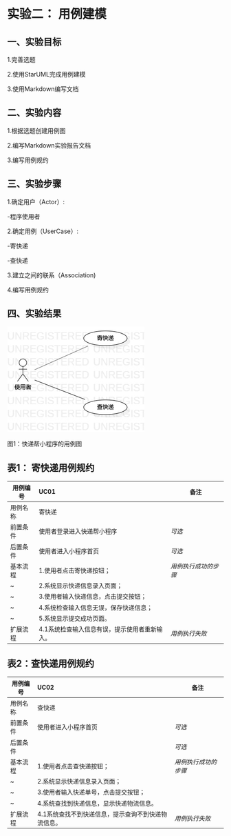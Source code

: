 #  实验二： 用例建模



## 一、实验目标



1.完善选题

2.使用StarUML完成用例建模

3.使用Markdown编写文档



##  二、实验内容



1.根据选题创建用例图

2.编写Markdown实验报告文档

3.编写用例规约



## 三、实验步骤



1.确定用户（Actor）:

  -程序使用者

2.确定用例（UserCase）:

  -寄快递

  -查快递

3.建立之间的联系（Association)

4.编写用例规约



##  四、实验结果



![用户图](./Lab2_UseCaseDiagram.jpg)

图1：快递帮小程序的用例图



##  表1： 寄快递用例规约



| 用例编号 | UC01                                          | 备注                 |
| -------- | :-------------------------------------------- | -------------------- |
| 用例名称 | 寄快递                                        |                      |
| 前置条件 | 使用者登录进入快递帮小程序                    | *可选*               |
| 后置条件 | 使用者进入小程序首页                          | *可选*               |
| 基本流程 | 1.使用者点击寄快递按钮；                      | *用例执行成功的步骤* |
| ~        | 2.系统显示快递信息录入页面；                  |                      |
| ~        | 3.使用者输入快递信息，点击提交按钮；          |                      |
| ~        | 4.系统检查输入信息无误，保存快递信息；        |                      |
| ~        | 5.系统显示提交成功页面。                      |                      |
| 扩展流程 | 4.1系统检查输入信息有误，提示使用者重新输入。 | *用例执行失败*       |



## 表2：查快递用例规约



| 用例编号 | UC02                                                | 备注                 |
| -------- | :-------------------------------------------------- | -------------------- |
| 用例名称 | 查快递                                              |                      |
| 前置条件 | 使用者进入小程序首页                                | *可选*               |
| 后置条件 |                                                     | *可选*               |
| 基本流程 | 1.使用者点击查快递按钮；                            | *用例执行成功的步骤* |
| ~        | 2.系统显示快递信息录入页面；                        |                      |
| ~        | 3.使用者输入快递单号，点击提交按钮；                |                      |
| ~        | 4.系统查找到快递信息，显示快递物流信息。            |                      |
| 扩展流程 | 4.1系统查找不到快递信息，提示查询不到快递物流信息。 | *用例执行失败*       |



